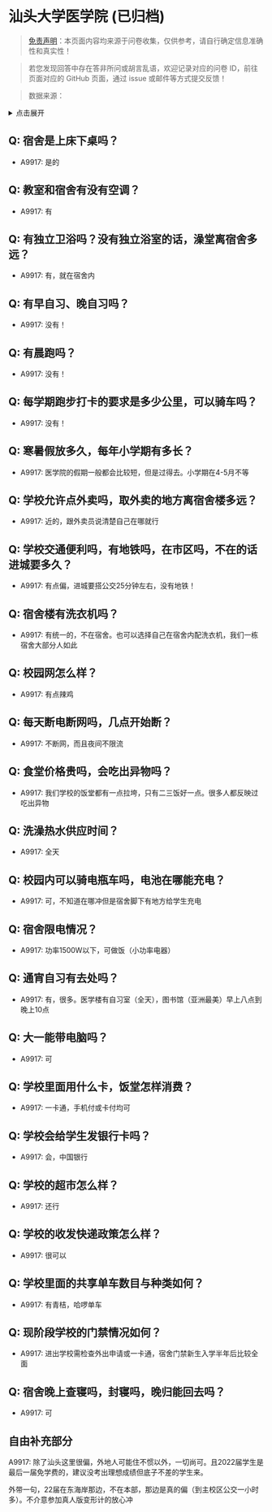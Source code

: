 # 汕头大学医学院 (已归档)

> [免责声明](https://colleges.chat/#_3)：本页面内容均来源于问卷收集，仅供参考，请自行确定信息准确性和真实性！

> 若您发现回答中存在答非所问或胡言乱语，欢迎记录对应的问卷 ID，前往页面对应的 GitHub 页面，通过 issue 或邮件等方式提交反馈！

> 数据来源：

<details><summary>点击展开</summary>
<ul>
<li>A9917: 3172904112@qq.com (2022 年 06 月)</li>
</ul>
</details>

## Q: 宿舍是上床下桌吗？

- A9917: 是的

## Q: 教室和宿舍有没有空调？

- A9917: 有

## Q: 有独立卫浴吗？没有独立浴室的话，澡堂离宿舍多远？

- A9917: 有，就在宿舍内

## Q: 有早自习、晚自习吗？

- A9917: 没有！

## Q: 有晨跑吗？

- A9917: 没有！

## Q: 每学期跑步打卡的要求是多少公里，可以骑车吗？

- A9917: 没有！

## Q: 寒暑假放多久，每年小学期有多长？

- A9917: 医学院的假期一般都会比较短，但是过得去。小学期在4-5月不等

## Q: 学校允许点外卖吗，取外卖的地方离宿舍楼多远？

- A9917: 近的，跟外卖员说清楚自己在哪就行

## Q: 学校交通便利吗，有地铁吗，在市区吗，不在的话进城要多久？

- A9917: 有点偏，进城要搭公交25分钟左右，没有地铁！

## Q: 宿舍楼有洗衣机吗？

- A9917: 有统一的，不在宿舍。也可以选择自己在宿舍内配洗衣机，我们一栋宿舍大部分人如此

## Q: 校园网怎么样？

- A9917: 有点辣鸡

## Q: 每天断电断网吗，几点开始断？

- A9917: 不断网，而且夜间不限流

## Q: 食堂价格贵吗，会吃出异物吗？

- A9917: 我们学校的饭堂都有一点拉垮，只有二三饭好一点。很多人都反映过吃出异物

## Q: 洗澡热水供应时间？

- A9917: 全天

## Q: 校园内可以骑电瓶车吗，电池在哪能充电？

- A9917: 可，不知道在哪冲但是宿舍脚下有地方给学生充电

## Q: 宿舍限电情况？

- A9917: 功率1500W以下，可做饭（小功率电器）

## Q: 通宵自习有去处吗？

- A9917: 有，很多。医学楼有自习室（全天），图书馆（亚洲最美）早上八点到晚上10点

## Q: 大一能带电脑吗？

- A9917: 可

## Q: 学校里面用什么卡，饭堂怎样消费？

- A9917: 一卡通，手机付或卡付均可

## Q: 学校会给学生发银行卡吗？

- A9917: 会，中国银行

## Q: 学校的超市怎么样？

- A9917: 还行

## Q: 学校的收发快递政策怎么样？

- A9917: 很可以

## Q: 学校里面的共享单车数目与种类如何？

- A9917: 有青桔，哈啰单车

## Q: 现阶段学校的门禁情况如何？

- A9917: 进出学校需检查外出申请或一卡通，宿舍门禁新生入学半年后比较全面

## Q: 宿舍晚上查寝吗，封寝吗，晚归能回去吗？

- A9917: 可

## 自由补充部分

A9917: 除了汕头这里很偏，外地人可能住不惯以外，一切尚可。且2022届学生是最后一届免学费的，建议没考出理想成绩但底子不差的学生来。

外带一句，22届在东海岸那边，不在本部，那边是真的偏（到主校区公交一小时多）。不介意参加真人版变形计的放心冲